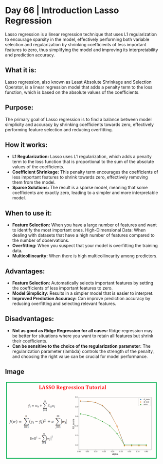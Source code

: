 # Day 66 | Introduction Lasso Regression
Lasso regression is a linear regression technique that uses L1 regularization to encourage sparsity in the model, effectively performing both variable selection and regularization by shrinking coefficients of less important features to zero, thus simplifying the model and improving its interpretability and prediction accuracy. 

## What it is:
Lasso regression, also known as Least Absolute Shrinkage and Selection Operator, is a linear regression model that adds a penalty term to the loss function, which is based on the absolute values of the coefficients. 

## Purpose:
The primary goal of Lasso regression is to find a balance between model simplicity and accuracy by shrinking coefficients towards zero, effectively performing feature selection and reducing overfitting. 

## How it works:
- **L1 Regularization:** Lasso uses L1 regularization, which adds a penalty term to the loss function that is proportional to the sum of the absolute values of the coefficients. 
- **Coefficient Shrinkage:** This penalty term encourages the coefficients of less important features to shrink towards zero, effectively removing them from the model. 
- **Sparse Solutions:** The result is a sparse model, meaning that some coefficients are exactly zero, leading to a simpler and more interpretable model. 

## When to use it:
- **Feature Selection:** When you have a large number of features and want to identify the most important ones. 
High-Dimensional Data: When dealing with datasets that have a high number of features compared to the number of observations. 
- **Overfitting:** When you suspect that your model is overfitting the training data. 
- **Multicollinearity:** When there is high multicollinearity among predictors. 

## Advantages:
- **Feature Selection:** Automatically selects important features by setting the coefficients of less important features to zero. 
- **Model Simplicity:** Results in a simpler model that is easier to interpret. 
- **Improved Prediction Accuracy:** Can improve prediction accuracy by reducing overfitting and selecting relevant features. 

## Disadvantages:
- **Not as good as Ridge Regression for all cases:** Ridge regression may be better for situations where you want to retain all features but shrink their coefficients. 
- **Can be sensitive to the choice of the regularization parameter:** The regularization parameter (lambda) controls the strength of the penalty, and choosing the right value can be crucial for model performance.

## Image
![image](assets/1.png)